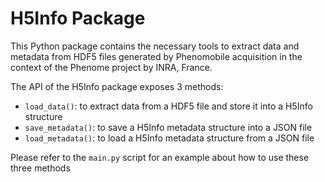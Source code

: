 # H5Info Package

This Python package contains the necessary tools to extract data and metadata from HDF5 files generated by Phenomobile acquisition in the context of the Phenome project by INRA, France.

The API of the H5Info package exposes 3 methods:

- ``load_data()``: to extract data from a HDF5 file and store it into a H5Info structure
- ``save_metadata()``: to save a H5Info metadata structure into a JSON  file
- ``load_metadata()``: to load a H5Info metadata structure from a JSON file

Please refer to the ``main.py`` script for an example about how to use these three methods